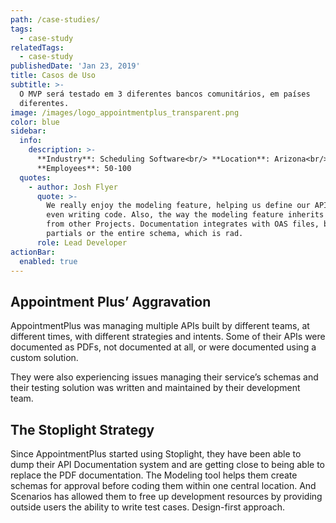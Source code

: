 ```yaml
---
path: /case-studies/
tags:
  - case-study
relatedTags:
  - case-study
publishedDate: 'Jan 23, 2019'
title: Casos de Uso
subtitle: >-
  O MVP será testado em 3 diferentes bancos comunitários, em países
  diferentes.
image: /images/logo_appointmentplus_transparent.png
color: blue
sidebar:
  info:
    description: >-
      **Industry**: Scheduling Software<br/> **Location**: Arizona<br/>
      **Employees**: 50-100
  quotes:
    - author: Josh Flyer
      quote: >-
        We really enjoy the modeling feature, helping us define our API before
        even writing code. Also, the way the modeling feature inherits models
        from other Projects. Documentation integrates with OAS files, both
        partials or the entire schema, which is rad.
      role: Lead Developer
actionBar:
  enabled: true
---
```


## Appointment Plus’ Aggravation

AppointmentPlus was managing multiple APIs built by different teams, at different times, with different strategies and intents. Some of their APIs were documented as PDFs, not documented at all, or were documented using a custom solution.

They were also experiencing issues managing their service’s schemas and their testing solution was written and maintained by their development team.

## The Stoplight Strategy

Since AppointmentPlus started using Stoplight, they have been able to dump their API Documentation system and are getting close to being able to replace the PDF documentation. The Modeling tool helps them create schemas for approval before coding them within one central location. And Scenarios has allowed them to free up development resources by providing outside users the ability to write test cases. Design-first approach.
